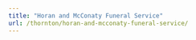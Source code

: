 ```yaml
---
title: "Horan and McConaty Funeral Service"
url: /thornton/horan-and-mcconaty-funeral-service/
---
```

